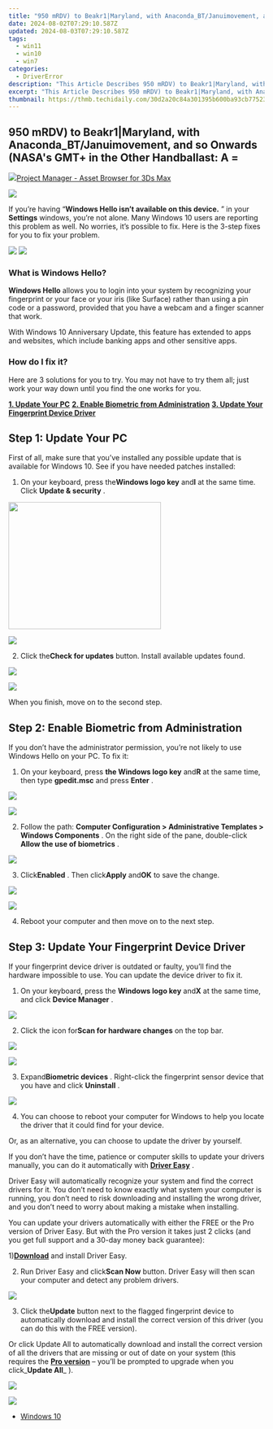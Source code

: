 ```yaml
---
title: "950 mRDV) to Beakr1|Maryland, with Anaconda_BT/Januimovement, and so Onwards (NASA's GMT+ in the Other Handballast: A ="
date: 2024-08-02T07:29:10.587Z
updated: 2024-08-03T07:29:10.587Z
tags:
  - win11
  - win10
  - win7
categories:
  - DriverError
description: "This Article Describes 950 mRDV) to Beakr1|Maryland, with Anaconda_BT/Januimovement, and so Onwards (NASA's GMT+ in the Other Handballast: A ="
excerpt: "This Article Describes 950 mRDV) to Beakr1|Maryland, with Anaconda_BT/Januimovement, and so Onwards (NASA's GMT+ in the Other Handballast: A ="
thumbnail: https://thmb.techidaily.com/30d2a20c84a301395b600ba93cb77523eb9f5d9c595c4e33a41955717da718a0.jpg
---
```


## 950 mRDV) to Beakr1|Maryland, with Anaconda_BT/Januimovement, and so Onwards (NASA's GMT+ in the Other Handballast: A =

<!-- affiliate ads begin -->
<a href="https://secure.2checkout.com/order/checkout.php?PRODS=4709458&QTY=1&AFFILIATE=108875&CART=1"><img src="https://3d-kstudio.com/wp-content/uploads/2019/10/Project-Manager-version-3-1600x900-768x419.jpg" border="0">Project Manager - Asset Browser for 3Ds Max</a>
<!-- affiliate ads end -->
![](https://images.drivereasy.com/wp-content/uploads/2017/02/img_58b4da0963d89.jpg)

 If you’re having “**Windows Hello isn’t available on this device.** ” in your **Settings** windows, you’re not alone. Many Windows 10 users are reporting this problem as well. No worries, it’s possible to fix. Here is the 3-step fixes for you to fix your problem.

<!-- affiliate ads begin -->
<a href="https://shop.manycam.com/order/checkout.php?PRODS=17727588&QTY=1&AFFILIATE=108875&CART=1"><img src="https://secure.avangate.com/images/merchant/8230bea7d54bcdf99cdfe85cb07313d5/mcaffbanner600x500.png" border="0"></a>
<a href="https://shop.manycam.com/order/checkout.php?PRODS=17727588&QTY=1&AFFILIATE=108875&CART=1"><img src="https://secure.avangate.com/images/merchant/8230bea7d54bcdf99cdfe85cb07313d5/Affiliates_300x250px_valentinesday.png" border="0"></a>
<!-- affiliate ads end -->
### **What is Windows Hello?**

**Windows Hello** allows you to login into your system by recognizing your fingerprint or your face or your iris (like Surface) rather than using a pin code or a password, provided that you have a webcam and a finger scanner that work.  
  
 With Windows 10 Anniversary Update, this feature has extended to apps and websites, which include banking apps and other sensitive apps.

### **How do I fix it?**

 Here are 3 solutions for you to try. You may not have to try them all; just work your way down until you find the one works for you.
  
[**1. Update Your PC**](https://silver-cuisine.pxf.io/nlgolx) [**2\. Enable Biometric from Administration**](#2)
[**3\. Update Your Fingerprint Device Driver**](#3)

## **Step 1: Update Your PC**

 First of all, make sure that you’ve installed any possible update that is available for Windows 10\. See if you have needed patches installed:

 1) On your keyboard, press the**Windows logo key** and**I** at the same time. Click **Update & security** .

<!-- affiliate ads begin -->
<a href="https://modlily.sjv.io/c/5597632/1997817/17059" target="_top" id="1997817"><img src="//a.impactradius-go.com/display-ad/17059-1997817" border="0" alt="" width="300" height="250"/></a><img height="0" width="0" src="https://imp.pxf.io/i/5597632/1997817/17059" style="position:absolute;visibility:hidden;" border="0" />
<!-- affiliate ads end -->
![](https://images.drivereasy.com/wp-content/uploads/2017/02/img_58b4ea4caaadc.jpg)
  
 2) Click the**Check for updates** button. Install available updates found.
  
<!-- affiliate ads begin -->
<a href="https://secure.2checkout.com/order/checkout.php?PRODS=4729320&QTY=1&AFFILIATE=108875&CART=1"><img src="https://secure.avangate.com/images/merchant/f7f07e7dab09533bc71247a5b29a7373/products/2_iDeviceMessageBox.png" border="0"></a>
<!-- affiliate ads end -->
![](https://images.drivereasy.com/wp-content/uploads/2017/02/img_58b4ecde1a7d6.jpg)

When you finish, move on to the second step.
  
## **Step 2: Enable Biometric from Administration**

 If you don’t have the administrator permission, you’re not likely to use Windows Hello on your PC. To fix it:

 1) On your keyboard, press **the Windows logo key** and**R** at the same time, then type **gpedit.msc** and press **Enter** .
  
<!-- affiliate ads begin -->
<a href="https://estore.winxdvd.com/order/checkout.php?PRODS=1412049&QTY=1&AFFILIATE=108875&CART=1"><img src="https://www.winxdvd.com/affiliate/new-banner/pt-200x200.jpg" border="0"></a>
<!-- affiliate ads end -->
![](https://images.drivereasy.com/wp-content/uploads/2017/02/img_58b4f84461830.png)
  
 2) Follow the path: **Computer Configuration > Administrative Templates > Windows Components** . On the right side of the pane, double-click **Allow the use of biometrics** .  
  
![](https://images.drivereasy.com/wp-content/uploads/2017/02/img_58b4f93772ff1.jpg)

 3) Click**Enabled** . Then click**Apply** and**OK** to save the change.
  
<!-- affiliate ads begin -->
<a href="https://store.absolute.com/order/checkout.php?PRODS=4601998&QTY=1&AFFILIATE=108875&CART=1"><img src="https://secure.avangate.com/images/merchant/ef70e26a0b5da778eda3f48014d087cd/728x90_larger-shield.jpg" border="0"></a>
<!-- affiliate ads end -->
![](https://images.drivereasy.com/wp-content/uploads/2017/02/img_58b4fbb725f87.jpg)
  
 4) Reboot your computer and then move on to the next step.

## **Step 3: Update Your Fingerprint Device Driver**

 If your fingerprint device driver is outdated or faulty, you’ll find the hardware impossible to use. You can update the device driver to fix it.

 1) On your keyboard, press the **Windows logo key** and**X** at the same time, and click **Device Manager** .
  
![](https://images.drivereasy.com/wp-content/uploads/2017/02/img_58b4ef6e956a1.png)
  
 2) Click the icon for**Scan for hardware changes** on the top bar.  
  
<!-- affiliate ads begin -->
<a href="https://secure.2checkout.com/order/checkout.php?PRODS=4621764&QTY=1&AFFILIATE=108875&CART=1"><img src="https://www.x-mirage.com/x-mirage/img/page-home.jpg" border="0"></a>
<!-- affiliate ads end -->
![](https://images.drivereasy.com/wp-content/uploads/2017/02/img_58b4effa7fb74.png)

 3) Expand**Biometric devices** . Right-click the fingerprint sensor device that you have and click **Uninstall** .
  
![](https://images.drivereasy.com/wp-content/uploads/2017/02/img_58b4f1b295d04.jpg)

 4) You can choose to reboot your computer for Windows to help you locate the driver that it could find for your device.  
  
 Or, as an alternative, you can choose to update the driver by yourself.

 If you don’t have the time, patience or computer skills to update your drivers manually, you can do it automatically with [**Driver Easy**](https://tools.techidaily.com/drivereasy/download/) .

 Driver Easy will automatically recognize your system and find the correct drivers for it. You don’t need to know exactly what system your computer is running, you don’t need to risk downloading and installing the wrong driver, and you don’t need to worry about making a mistake when installing.

 You can update your drivers automatically with either the FREE or the Pro version of Driver Easy. But with the Pro version it takes just 2 clicks (and you get full support and a 30-day money back guarantee):

 1)[**Download**](https://tools.techidaily.com/drivereasy/download/) and install Driver Easy.

 2) Run Driver Easy and click**Scan Now** button. Driver Easy will then scan your computer and detect any problem drivers.

![](https://images.drivereasy.com/wp-content/uploads/2017/09/img_59af679b109e9.png)

 3) Click the**Update** button next to the flagged fingerprint device to automatically download and install the correct version of this driver (you can do this with the FREE version).

 Or click Update All to automatically download and install the correct version of all the drivers that are missing or out of date on your system (this requires the [**Pro version**](https://tools.techidaily.com/drivereasy/download/) – you’ll be prompted to upgrade when you click_**Update All**_ ).

<!-- affiliate ads begin -->
<a href="https://store.revouninstaller.com/order/checkout.php?PRODS=27889512&QTY=1&AFFILIATE=108875&CART=1"><img src="https://secure.avangate.com/images/merchant/4282ec8de8c9be897e7aff4aa231b1a4/728__90.jpg" border="0"></a>
<!-- affiliate ads end -->
![](https://images.drivereasy.com/wp-content/uploads/2017/09/img_59af67b5dd299.jpg)

* [Windows 10](https://tools.techidaily.com/drivereasy/download/)

<ins class="adsbygoogle"
     style="display:block"
     data-ad-format="autorelaxed"
     data-ad-client="ca-pub-7571918770474297"
     data-ad-slot="1223367746"></ins>



<ins class="adsbygoogle"
     style="display:block"
     data-ad-client="ca-pub-7571918770474297"
     data-ad-slot="8358498916"
     data-ad-format="auto"
     data-full-width-responsive="true"></ins>


